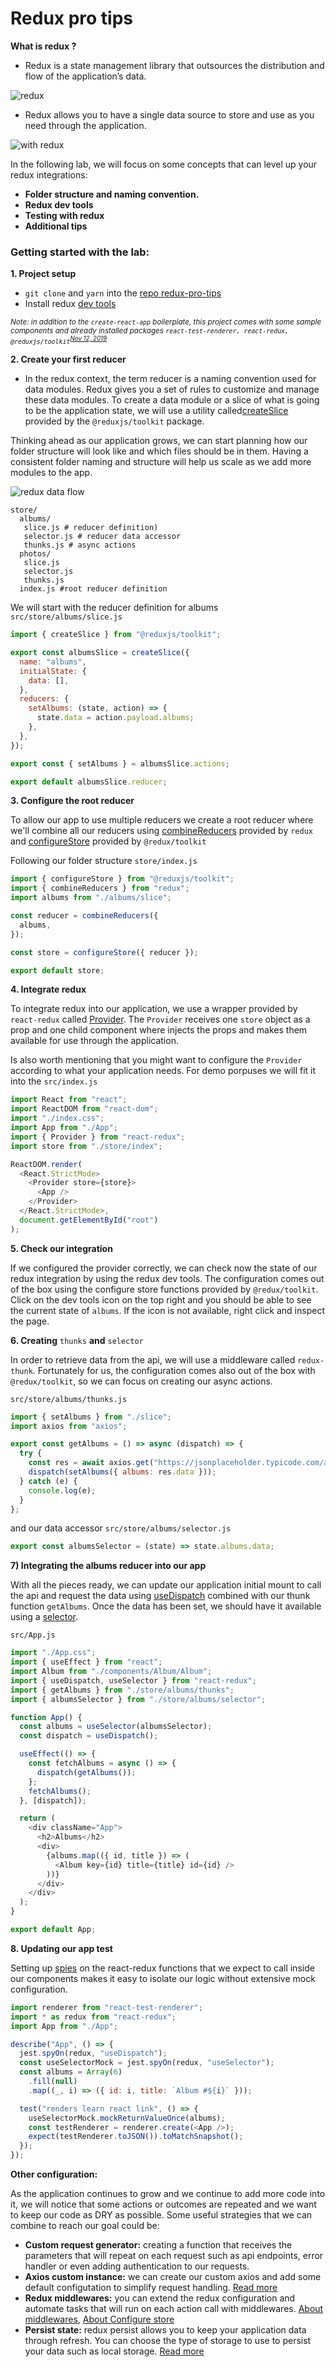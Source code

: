 # Redux pro tips

**What is redux ?**

- Redux is a state management library that outsources the distribution and flow of the application’s data.

![redux](https://miro.medium.com/proxy/1*EdiFUfbTNmk_IxFDNqokqg.png)

- Redux allows you to have a single data source to store and use as you need through the application.

![with redux](https://blog.codecentric.de/files/2017/12/Bildschirmfoto-2017-12-01-um-08.53.32.png)

In the following lab, we will focus on some concepts that can level up your redux integrations:

- **Folder structure and naming convention.**
- **Redux dev tools**
- **Testing with redux**
- **Additional tips**

### Getting started with the lab:

**1. Project setup**

- `git clone` and `yarn` into the [repo redux-pro-tips](git@github.com:fgomez-mc/redux-pro-tips.git)
- Install redux [dev tools](https://chrome.google.com/webstore/detail/redux-devtools/lmhkpmbekcpmknklioeibfkpmmfibljd?hl=en)

<sub>_Note: in addition to the `create-react-app` boilerplate, this project comes with some sample components and already installed packages `react-test-renderer, react-redux, @reduxjs/toolkit`<sup>[Nov 12, 2019](https://github.com/reduxjs/redux-toolkit/releases/tag/v1.0.4)</sup>_</sub>

**2. Create your first reducer**

- In the redux context, the term reducer is a naming convention used for data modules. Redux gives you a set of rules to customize and manage these data modules. To create a data module or a slice of what is going to be the application state, we will use a utility called[createSlice](https://redux-toolkit.js.org/api/createSlice) provided by the `@reduxjs/toolkit` package.

Thinking ahead as our application grows, we can start planning how our folder structure will look like and which files should be in them. Having a consistent folder naming and structure will help us scale as we add more modules to the app.

![redux data flow](https://res.cloudinary.com/practicaldev/image/fetch/s--m5BdPzhS--/c_limit%2Cf_auto%2Cfl_progressive%2Cq_66%2Cw_880/https://i.imgur.com/riadAin.gif)

```
store/
  albums/
   slice.js # reducer definition)
   selector.js # reducer data accessor
   thunks.js # async actions
  photos/
   slice.js
   selector.js
   thunks.js
  index.js #root reducer definition
```

We will start with the reducer definition for albums `src/store/albums/slice.js`

```javascript
import { createSlice } from "@reduxjs/toolkit";

export const albumsSlice = createSlice({
  name: "albums",
  initialState: {
    data: [],
  },
  reducers: {
    setAlbums: (state, action) => {
      state.data = action.payload.albums;
    },
  },
});

export const { setAlbums } = albumsSlice.actions;

export default albumsSlice.reducer;
```

**3. Configure the root reducer**

To allow our app to use multiple reducers we create a root reducer where we'll combine all our reducers using [combineReducers](https://redux.js.org/api/combinereducers) provided by `redux` and [configureStore](https://redux-toolkit.js.org/api/configureStore) provided by `@redux/toolkit`

Following our folder structure `store/index.js`

```javascript
import { configureStore } from "@reduxjs/toolkit";
import { combineReducers } from "redux";
import albums from "./albums/slice";

const reducer = combineReducers({
  albums,
});

const store = configureStore({ reducer });

export default store;
```

**4. Integrate redux**

To integrate redux into our application, we use a wrapper provided by `react-redux` called [Provider](https://react-redux.js.org/api/provider). The `Provider` receives one `store` object as a prop and one child component where injects the props and makes them available for use through the application.

Is also worth mentioning that you might want to configure the `Provider` according to what your application needs. For demo porpuses we will fit it into the `src/index.js`

```javascript
import React from "react";
import ReactDOM from "react-dom";
import "./index.css";
import App from "./App";
import { Provider } from "react-redux";
import store from "./store/index";

ReactDOM.render(
  <React.StrictMode>
    <Provider store={store}>
      <App />
    </Provider>
  </React.StrictMode>,
  document.getElementById("root")
);
```

**5. Check our integration**

If we configured the provider correctly, we can check now the state of our redux integration by using the redux dev tools. The configuration comes out of the box using the configure store functions provided by `@redux/toolkit`. Click on the dev tools icon on the top right and you should be able to see the current state of `albums`. If the icon is not available, right click and inspect the page.

**6. Creating** `thunks` **and** `selector`

In order to retrieve data from the api, we will use a middleware called `redux-thunk`. Fortunately for us, the configuration comes also out of the box with `@redux/toolkit`, so we can focus on creating our async actions.

`src/store/albums/thunks.js`

```javascript
import { setAlbums } from "./slice";
import axios from "axios";

export const getAlbums = () => async (dispatch) => {
  try {
    const res = await axios.get("https://jsonplaceholder.typicode.com/albums");
    dispatch(setAlbums({ albums: res.data }));
  } catch (e) {
    console.log(e);
  }
};
```

and our data accessor `src/store/albums/selector.js`

```javascript
export const albumsSelector = (state) => state.albums.data;
```

**7) Integrating the albums reducer into our app**

With all the pieces ready, we can update our application initial mount to call the api and request the data using [useDispatch](https://react-redux.js.org/api/hooks#usedispatch) combined with our thunk function `getAlbums`. Once the data has been set, we should have it available using a [selector](https://react-redux.js.org/api/hooks#useselector).

`src/App.js`

```javascript
import "./App.css";
import { useEffect } from "react";
import Album from "./components/Album/Album";
import { useDispatch, useSelector } from "react-redux";
import { getAlbums } from "./store/albums/thunks";
import { albumsSelector } from "./store/albums/selector";

function App() {
  const albums = useSelector(albumsSelector);
  const dispatch = useDispatch();

  useEffect(() => {
    const fetchAlbums = async () => {
      dispatch(getAlbums());
    };
    fetchAlbums();
  }, [dispatch]);

  return (
    <div className="App">
      <h2>Albums</h2>
      <div>
        {albums.map(({ id, title }) => (
          <Album key={id} title={title} id={id} />
        ))}
      </div>
    </div>
  );
}

export default App;
```

**8. Updating our app test**

Setting up [spies](https://jestjs.io/docs/en/jest-object#jestspyonobject-methodname) on the react-redux functions that we expect to call inside our components makes it easy to isolate our logic without extensive mock configuration.

```javascript
import renderer from "react-test-renderer";
import * as redux from "react-redux";
import App from "./App";

describe("App", () => {
  jest.spyOn(redux, "useDispatch");
  const useSelectorMock = jest.spyOn(redux, "useSelector");
  const albums = Array(6)
    .fill(null)
    .map((_, i) => ({ id: i, title: `Album #${i}` }));

  test("renders learn react link", () => {
    useSelectorMock.mockReturnValueOnce(albums);
    const testRenderer = renderer.create(<App />);
    expect(testRenderer.toJSON()).toMatchSnapshot();
  });
});
```

**Other configuration:**

As the application continues to grow and we continue to add more code into it, we will notice that some actions or outcomes are repeated and we want to keep our code as DRY as possible. Some useful strategies that we can combine to reach our goal could be:

- **Custom request generator:** creating a function that receives the parameters that will repeat on each request such as api endpoints, error handler or even adding authentication to our requests.
- **Axios custom instance:** we can create our custom axios and add some default configutation to simplify request handling. [Read more](https://github.com/axios/axios#creating-an-instance)
- **Redux middlewares:** you can extend the redux configuration and automate tasks that will run on each action call with middlewares. [About middlewares](https://redux.js.org/tutorials/fundamentals/part-4-store#middleware), [About Configure store](https://redux-toolkit.js.org/api/configureStore#middleware)
- **Persist state:** redux persist allows you to keep your application data through refresh. You can choose the type of storage to use to persist your data such as local storage. [Read more](https://github.com/rt2zz/redux-persist)
